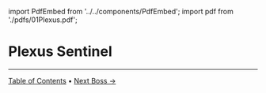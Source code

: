 import PdfEmbed from '../../components/PdfEmbed';
import pdf from './pdfs/01Plexus.pdf';


# Plexus Sentinel 
---

[Table of Contents](/manaforge-omega/) • [Next Boss →](/manaforge-omega/loomithar)

<PdfEmbed src={pdf} />

